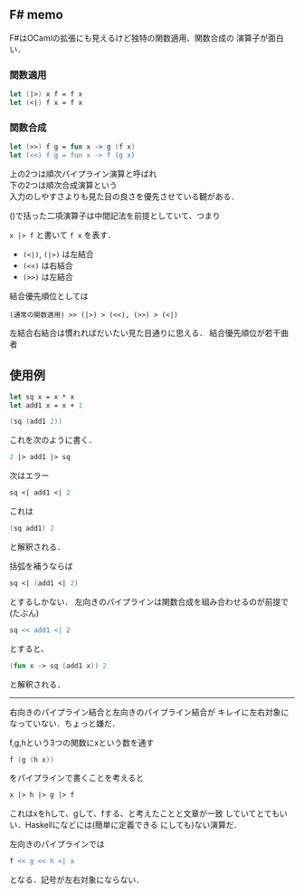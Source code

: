 F# memo
---

F#はOCamlの拡張にも見えるけど独特の関数適用、関数合成の
演算子が面白い．

### 関数適用

```fsharp
let (|>) x f = f x
let (<|) f x = f x
```

### 関数合成

```fsharp
let (>>) f g = fun x -> g (f x)
let (<<) f g = fun x -> f (g x)
```

上の2つは順次パイプライン演算と呼ばれ  
下の2つは順次合成演算という  
入力のしやすさよりも見た目の良さを優先させている観がある．

()で括った二項演算子は中間記法を前提としていて、つまり

`x |> f`
と書いて
`f x`
を表す．

- `(<|)`, `(|>)` は左結合
- `(<<)` は右結合
- `(>>)` は左結合

結合優先順位としては

    (通常の関数適用) >> (|>) > (<<), (>>) > (<|)

左結合右結合は慣れればだいたい見た目通りに思える．
結合優先順位が若干曲者

使用例
---

```fsharp
let sq x = x * x
let add1 x = x + 1

(sq (add1 2))
```

これを次のように書く．

```fsharp
2 |> add1 |> sq
```

次はエラー

```fsharp
sq <| add1 <| 2
```

これは

```fsharp
(sq add1) 2
```

と解釈される．

括弧を補うならば

```fsharp
sq <| (add1 <| 2)
```

とするしかない．
左向きのパイプラインは関数合成を組み合わせるのが前提で(たぶん)

```fsharp
sq << add1 <| 2
```

とすると、

```fsharp
(fun x -> sq (add1 x)) 2
```

と解釈される．

----

右向きのパイプライン結合と左向きのパイプライン結合が
キレイに左右対象になっていない．ちょっと嫌だ．

f,g,hという3つの関数にxという数を通す

```fsharp
f (g (h x))
```

をパイプラインで書くことを考えると

```fsharp
x |> h |> g |> f
```

これはxをhして、gして、fする、と考えたことと文章が一致
していてとてもいい．Haskellになどには(簡単に定義できる
にしても)ない演算だ．

左向きのパイプラインでは

```fsharp
f << g << h <| x
```

となる．記号が左右対象にならない．
